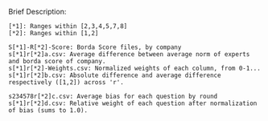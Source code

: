 Brief Description:

	[*1]: Ranges within [2,3,4,5,7,8]
	[*2]: Ranges within [1,2]

	S[*1]-R[*2]-Score: Borda Score files, by company
	s[*1]r[*2]a.csv: Average difference between average norm of experts and borda score of company.
	s[*1]r[*2]-Weights.csv: Normalized weights of each column, from 0-1...
	s[*1]r[*2]b.csv: Absolute difference and average difference respectively ([1,2]) across 'r'.

	s234578r[*2]c.csv: Average bias for each question by round
	s[*1]r[*2]d.csv: Relative weight of each question after normalization of bias (sums to 1.0).

